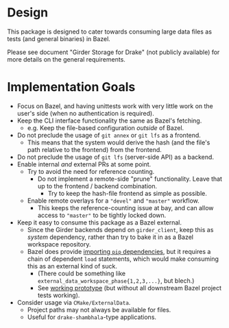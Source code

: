 # Design

This package is designed to cater towards consuming large data files as tests (and general binaries) in Bazel.

Please see document "Girder Storage for Drake" (not publicly available) for more details on the general requirements.

# Implementation Goals

* Focus on Bazel, and having unittests work with very little work on the user's side (when no authentication is required).
* Keep the CLI interface functionality the same as Bazel's fetching.
    * e.g. Keep the file-based configuration *outside* of Bazel.
* Do not preclude the usage of `git annex` or `git lfs` as a frontend.
    * This means that the system would derive the hash (and the file's path relative to the frontend) from the frontend.
* Do not preclude the usage of `git lfs` (server-side API) as a backend.
* Enable internal *and* external PRs at some point.
    * Try to avoid the need for reference counting.
        * Do not implement a remote-side "prune" functionality. Leave that up to the frontend / backend combination.
            * Try to keep the hash-file frontend as simple as possible.
    * Enable remote overlays for a `"devel"` and `"master"` workflow.
        * This keeps the reference-counting issue at bay, and can allow access to `"master"` to be tightly locked down.
* Keep it easy to consume this package as a Bazel external.
    * Since the Girder backends depend on `girder_client`, keep this as *system* dependency, rather than try to bake it in as a Bazel workspace repository.
    * Bazel does provide [importing `pip` dependencies](https://github.com/bazelbuild/rules_python#importing-pip-dependencies), but it requires a chain of dependent `load` statements, which would make consuming this as an external kind of suck.
        * (There could be something like `external_data_workspace_phase{1,2,3,...}`, but blech.)
        * See [working prototype](https://github.com/EricCousineau-TRI/external_data_bazel/commit/db24e8ff5a21e54ab26f5d6c9da07207467efa10) (but without all downstream Bazel project tests working).
* Consider usage via `CMake/ExternalData`.
    * Project paths may not always be available for files.
    * Useful for `drake-shambhala`-type applications.
